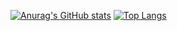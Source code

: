 [![Anurag's GitHub stats](https://github-readme-stats.vercel.app/api?username=7w1571x)](https://github.com/anuraghazra/github-readme-stats) [![Top Langs](https://github-readme-stats.vercel.app/api/top-langs/?username=7W1571x)](https://github.com/anuraghazra/github-readme-stats)
